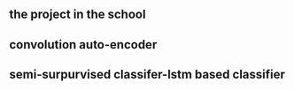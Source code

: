 ##  the project in the school
## convolution auto-encoder
## semi-surpurvised classifer-lstm based classifier
  
